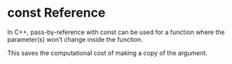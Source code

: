 # const Reference
In C++, pass-by-reference with const can be used for a function where the parameter(s) won’t change inside the function.

This saves the computational cost of making a copy of the argument.
